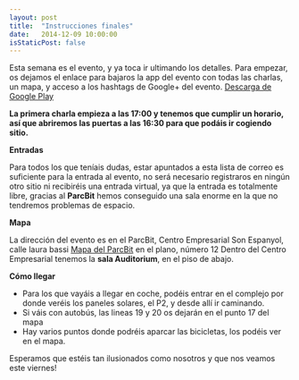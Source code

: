 ```yaml
---
layout: post
title:  "Instrucciones finales"
date:   2014-12-09 10:00:00
isStaticPost: false
---
```


Esta semana es el evento, y ya toca ir ultimando los detalles. Para empezar, os dejamos el enlace para bajaros la app del evento con todas las charlas, un mapa, y acceso a los hashtags de Google+ del evento.
[Descarga de Google Play](https://play.google.com/store/apps/details?id=com.devfest.mallorca)

**La primera charla empieza a las 17:00 y tenemos que cumplir un horario, así que abriremos las puertas a las 16:30 para que podáis ir cogiendo sitio.**

**Entradas**

Para todos los que teníais dudas, estar apuntados a esta lista de correo es suficiente para la entrada al evento, no será necesario registraros en ningún otro sitio ni recibiréis una entrada virtual, ya que la entrada es totalmente libre, gracias al **ParcBit** hemos conseguido una sala enorme en la que no tendremos problemas de espacio.

**Mapa**

La dirección del evento es en el ParcBit, Centro Empresarial Son Espanyol, calle laura bassi
[Mapa del ParcBit](http://www.parcbit.es/wparcbitfront/images/pdf/planoParque.pdf)
en el plano, número 12
Dentro del Centro Empresarial tenemos la **sala Auditorium**, en el piso de abajo.

**Cómo llegar**

* Para los que vayáis a llegar en coche, podéis entrar en el complejo por donde veréis los paneles solares, el P2, y desde allí ir caminando.
* Si váis con autobús, las lineas 19 y 20 os dejarán en el punto 17 del mapa
* Hay varios puntos donde podréis aparcar las bicicletas, los podéis ver en el mapa.

Esperamos que estéis tan ilusionados como nosotros y que nos veamos este viernes!

